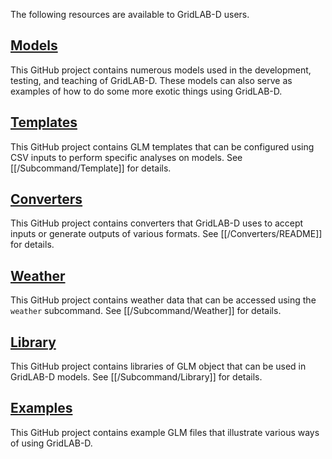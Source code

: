 The following resources are available to GridLAB-D users.

## [Models](https://github.com/slacgismo/gridlabd-models)

This GitHub project contains numerous models used in the development, testing, and teaching of GridLAB-D. These models can also serve as examples of how to do some more exotic things using GridLAB-D.

## [Templates](https://github.com/slacgismo/gridlabd-templates)

This GitHub project contains GLM templates that can be configured using CSV inputs to perform specific analyses on models. See [[/Subcommand/Template]] for details.

## [Converters](https://github.com/slacgismo/gridlabd-converters)

This GitHub project contains converters that GridLAB-D uses to accept inputs or generate outputs of various formats. See [[/Converters/README]] for details.

## [Weather](https://github.com/slacgismo/gridlabd-weather)

This GitHub project contains weather data that can be accessed using the `weather` subcommand. See [[/Subcommand/Weather]] for details.

## [Library](https://github.com/slacgismo/gridlabd-library)

This GitHub project contains libraries of GLM object that can be used in GridLAB-D models. See [[/Subcommand/Library]] for details.

## [Examples](https://github.com/slacgismo/gridlabd-examples)

This GitHub project contains example GLM files that illustrate various ways of using GridLAB-D.
